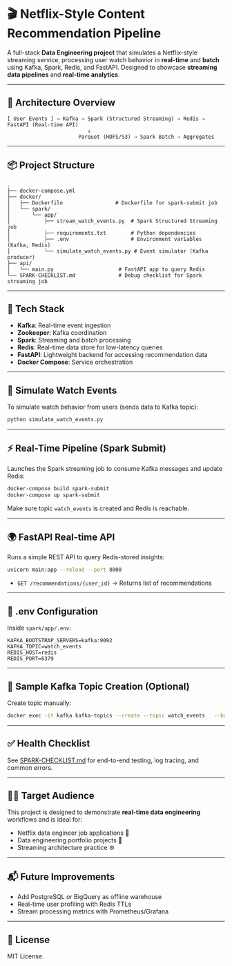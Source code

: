 # 🎬 Netflix-Style Content Recommendation Pipeline

A full-stack **Data Engineering project** that simulates a Netflix-style streaming service, processing user watch behavior in **real-time** and **batch** using Kafka, Spark, Redis, and FastAPI. Designed to showcase **streaming data pipelines** and **real-time analytics**.

---

## 🚀 Architecture Overview

```
[ User Events ] → Kafka → Spark (Structured Streaming) → Redis → FastAPI (Real-time API)
                          ↓
                       Parquet (HDFS/S3) → Spark Batch → Aggregates
```

---

## 📦 Project Structure

```
.
├── docker-compose.yml
├── docker/
│   ├── Dockerfile                 # Dockerfile for spark-submit job
│   └── spark/
│       └── app/
│           ├── stream_watch_events.py  # Spark Structured Streaming job
│           ├── requirements.txt        # Python dependencies
│           ├── .env                    # Environment variables (Kafka, Redis)
│           └── simulate_watch_events.py # Event simulator (Kafka producer)
├── api/
│   └── main.py                     # FastAPI app to query Redis
└── SPARK-CHECKLIST.md              # Debug checklist for Spark streaming job
```

---

## 🔧 Tech Stack

- **Kafka**: Real-time event ingestion
- **Zookeeper**: Kafka coordination
- **Spark**: Streaming and batch processing
- **Redis**: Real-time data store for low-latency queries
- **FastAPI**: Lightweight backend for accessing recommendation data
- **Docker Compose**: Service orchestration

---

## 🧪 Simulate Watch Events

To simulate watch behavior from users (sends data to Kafka topic):

```bash
python simulate_watch_events.py
```

---

## ⚡ Real-Time Pipeline (Spark Submit)

Launches the Spark streaming job to consume Kafka messages and update Redis:

```bash
docker-compose build spark-submit
docker-compose up spark-submit
```

Make sure topic `watch_events` is created and Redis is reachable.

---

## 🌍 FastAPI Real-time API

Runs a simple REST API to query Redis-stored insights:

```bash
uvicorn main:app --reload --port 8000
```

- `GET /recommendations/{user_id}` → Returns list of recommendations

---

## 📁 .env Configuration

Inside `spark/app/.env`:

```env
KAFKA_BOOTSTRAP_SERVERS=kafka:9092
KAFKA_TOPIC=watch_events
REDIS_HOST=redis
REDIS_PORT=6379
```

---

## 📄 Sample Kafka Topic Creation (Optional)

Create topic manually:

```bash
docker exec -it kafka kafka-topics --create --topic watch_events   --bootstrap-server kafka:9092 --replication-factor 1 --partitions 1
```

---

## ✅ Health Checklist

See [SPARK-CHECKLIST.md](SPARK-CHECKLIST.md) for end-to-end testing, log tracing, and common errors.

---

## 👨‍💻 Target Audience

This project is designed to demonstrate **real-time data engineering** workflows and is ideal for:

- Netflix data engineer job applications 🎯
- Data engineering portfolio projects 🧰
- Streaming architecture practice ⚙️

---

## 📬 Future Improvements

- Add PostgreSQL or BigQuery as offline warehouse
- Real-time user profiling with Redis TTLs
- Stream processing metrics with Prometheus/Grafana

---

## 📘 License

MIT License.